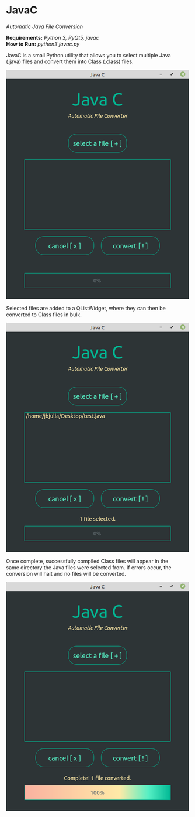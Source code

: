 # JavaC
_Automatic Java File Conversion_

**Requirements:** _Python 3, PyQt5, javac_  
**How to Run:** _python3 javac.py_  
  
  
JavaC is a small Python utility that allows you to select multiple Java  
(.java) files and convert them into Class (.class) files.  
  
![Alt text](/resources/images/GUI.png)  
  
Selected files are added to a QListWidget, where they can then be  
converted to Class files in bulk.  
  
![Alt text](/resources/images/FileSelection.png)  
  
Once complete, successfully compiled Class files will appear in the  
same directory the Java files were selected from. If errors occur, the  
conversion will halt and no files will be converted.  
  
![Alt text](/resources/images/FileConversion.png)